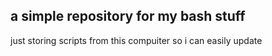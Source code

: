 ## a simple repository for my bash stuff

just storing scripts from this compuiter so i can easily update
